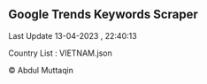 

## Google Trends Keywords Scraper 
 
Last Update 13-04-2023 , 22:40:13

Country List :
VIETNAM.json



© Abdul Muttaqin 
